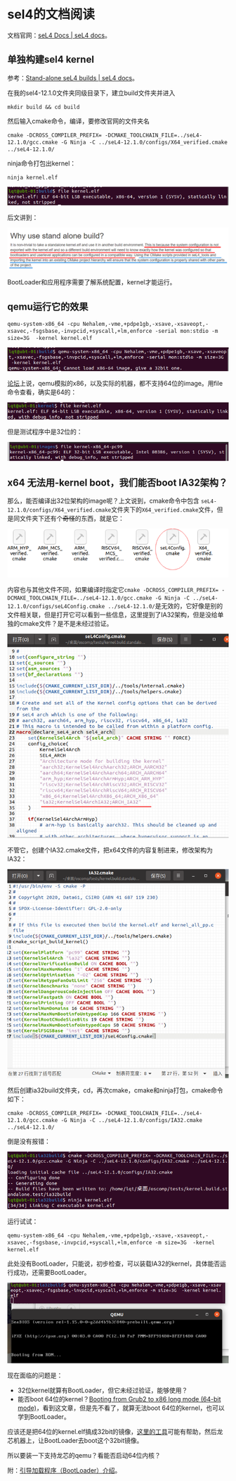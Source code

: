 # sel4的文档阅读

文档官网：[seL4 Docs | seL4 docs](https://docs.sel4.systems/)。

## 单独构建sel4 kernel

参考：[Stand-alone seL4 builds | seL4 docs](https://docs.sel4.systems/projects/buildsystem/standalone.html)。

在我的sel4-12.1.0文件夹同级目录下，建立build文件夹并进入

```
mkdir build && cd build
```

然后输入cmake命令，编译，要修改官网的文件夹名

```
cmake -DCROSS_COMPILER_PREFIX= -DCMAKE_TOOLCHAIN_FILE=../seL4-12.1.0/gcc.cmake -G Ninja -C ../seL4-12.1.0/configs/X64_verified.cmake ../seL4-12.1.0/
```

ninja命令打包出kernel：

```
ninja kernel.elf
```

![image-20220302160305101](images/03.02-sel4%E6%96%87%E6%A1%A3%E9%98%85%E8%AF%BB.assets/image-20220302160305101.png)

后文讲到：

![image-20220302160526579](images/03.02-sel4%E6%96%87%E6%A1%A3%E9%98%85%E8%AF%BB.assets/image-20220302160526579.png)

BootLoader和应用程序需要了解系统配置，kernel才能运行。



## qemu运行它的效果

```
qemu-system-x86_64 -cpu Nehalem,-vme,+pdpe1gb,-xsave,-xsaveopt,-xsavec,-fsgsbase,-invpcid,+syscall,+lm,enforce -serial mon:stdio -m size=3G  -kernel kernel.elf
```

![image-20220302163109075](images/03.02-sel4%E6%96%87%E6%A1%A3%E9%98%85%E8%AF%BB.assets/image-20220302163109075.png)

[论坛](https://forum.osdev.org/viewtopic.php?f=1&t=26312)上说，qemu模拟的x86，以及实际的机器，都不支持64位的image。用file命令查看，确实是64的：

![image-20220302200251271](images/03.02-sel4%E6%96%87%E6%A1%A3%E9%98%85%E8%AF%BB.assets/image-20220302200251271.png)

但是测试程序中是32位的：

![85536b952bcf35827bce5cf4881168a](images/03.02-sel4%E6%96%87%E6%A1%A3%E9%98%85%E8%AF%BB.assets/85536b952bcf35827bce5cf4881168a.png)

## x64 无法用-kernel boot，我们能否boot IA32架构？

那么，能否编译出32位架构的image呢？上文说到，cmake命令中包含 `seL4-12.1.0/configs/X64_verified.cmake`文件夹下的`X64_verified.cmake`文件，但是同文件夹下还有个~~奇怪~~的东西，就是它：

![image-20220302164035934](images/03.02-sel4%E6%96%87%E6%A1%A3%E9%98%85%E8%AF%BB.assets/image-20220302164035934.png)

内容也与其他文件不同，如果编译时指定它`cmake -DCROSS_COMPILER_PREFIX= -DCMAKE_TOOLCHAIN_FILE=../seL4-12.1.0/gcc.cmake -G Ninja -C ../seL4-12.1.0/configs/seL4Config.cmake ../seL4-12.1.0/`是无效的，它好像是别的文件相关联，但是打开它可以看到一些信息，这里提到了IA32架构，但是没给单独的cmake文件？是不是未经过验证。

![image-20220302170923214](images/03.02-sel4%E6%96%87%E6%A1%A3%E9%98%85%E8%AF%BB.assets/image-20220302170923214.png)

不管它，创建个IA32.cmake文件，把x64文件的内容复制进来，修改架构为IA32：

![image-20220302171103792](images/03.02-sel4%E6%96%87%E6%A1%A3%E9%98%85%E8%AF%BB.assets/image-20220302171103792.png)

然后创建ia32build文件夹，cd，再次cmake，cmake和ninja打包，cmake命令如下：

```
cmake -DCROSS_COMPILER_PREFIX= -DCMAKE_TOOLCHAIN_FILE=../seL4-12.1.0/gcc.cmake -G Ninja -C ../seL4-12.1.0/configs/IA32.cmake ../seL4-12.1.0/
```

倒是没有报错：

![image-20220302171145209](images/03.02-sel4%E6%96%87%E6%A1%A3%E9%98%85%E8%AF%BB.assets/image-20220302171145209.png)

运行试试：

```
qemu-system-x86_64 -cpu Nehalem,-vme,+pdpe1gb,-xsave,-xsaveopt,-xsavec,-fsgsbase,-invpcid,+syscall,+lm,enforce -m size=3G  -kernel kernel.elf
```

此处没有BootLoader，只能说，初步检查，可以装载IA32的kernel，具体能否运行成功，还需要BootLoader。

![image-20220302171548279](images/03.02-sel4%E6%96%87%E6%A1%A3%E9%98%85%E8%AF%BB.assets/image-20220302171548279.png)

现在面临的问题是：

* 32位kernel就算有BootLoader，但它未经过验证，能够使用？
* 能否boot 64位的kernel？[Booting from Grub2 to x86 long mode (64-bit mode)](http://ringzeroandlower.com/2017/08/08/x86-64-kernel-boot.html)，看到这文章，但是先不看了，就算无法boot 64位的kernel，也可以学到BootLoader。

应该还是把64位的kernel.elf搞成32bit的镜像，[这里的工具](https://www.cnblogs.com/Oude/articles/12039025.html)可能有帮助，然后龙芯机器上，让BootLoader去boot这个32bit镜像。

所以要装一下支持龙芯的qemu？看能否启动64位内核？

附：[引导加载程序（BootLoader）介绍](https://blog.csdn.net/sinat_31608641/article/details/109981978)。
